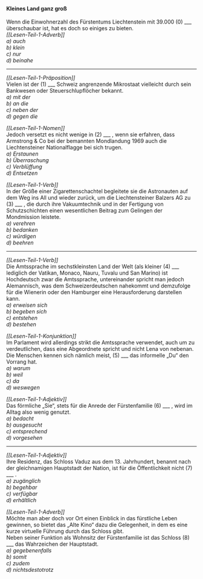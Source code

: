 #### Kleines Land ganz groß  

Wenn die Einwohnerzahl des Fürstentums Liechtenstein mit 39.000 (0) ___ überschaubar ist, hat es doch so einiges zu bieten.  
*[[Lesen-Teil-1-Adverb]]*  
	*a) auch*  
	*b) klein*  
	*c) nur*  
	*d) beinahe*

---

*[[Lesen-Teil-1-Präposition]]*  
Vielen ist der (1) ___ Schweiz angrenzende Mikrostaat vielleicht durch sein Bankwesen oder Steuerschlupflöcher bekannt.  
	*a) mit der*  
	*b) an die*  
	*c) neben der*  
	*d) gegen die*

*[[Lesen-Teil-1-Nomen]]*  
Jedoch versetzt es nicht wenige in (2) ___ , wenn sie erfahren, dass Armstrong & Co bei der bemannten Mondlandung 1969 auch die Liechtensteiner Nationalflagge bei sich trugen.  
	*a) Erstaunen*  
	*b) Überraschung*  
	*c) Verblüffung*  
	*d) Entsetzen*

*[[Lesen-Teil-1-Verb]]*  
In der Größe einer Zigarettenschachtel begleitete sie die Astronauten auf dem Weg ins All und wieder zurück, um die Liechtensteiner Balzers AG zu (3) ___ , die durch ihre Vakuumtechnik und in der Fertigung von Schutzschichten einen wesentlichen Beitrag zum Gelingen der Mondmission leistete.  
	*a) verehren*  
	*b) bedanken*  
	*c) würdigen*  
	*d) beehren*

---

*[[Lesen-Teil-1-Verb]]*  
Die Amtssprache im sechstkleinsten Land der Welt (als kleiner (4) ___ lediglich der Vatikan, Monaco, Nauru, Tuvalu und San Marino) ist Hochdeutsch zwar die Amtssprache, untereinander spricht man jedoch Alemannisch, was dem Schweizerdeutschen nahekommt und demzufolge für die Wienerin oder den Hamburger eine Herausforderung darstellen kann.  
	*a) erweisen sich*  
	*b) begeben sich*  
	*c) entstehen*  
	*d) bestehen*

*[[Lesen-Teil-1-Konjunktion]]*  
Im Parlament wird allerdings strikt die Amtssprache verwendet, auch um zu verdeutlichen, dass eine Abgeordnete spricht und nicht Lena von nebenan.  
Die Menschen kennen sich nämlich meist, (5) ___ das informelle „Du“ den Vorrang hat.  
	*a) warum*  
	*b) weil*  
	*c) da*  
	*d) weswegen*

*[[Lesen-Teil-1-Adjektiv]]*  
Das förmliche „Sie“, stets für die Anrede der Fürstenfamilie (6) ___ , wird im Alltag also wenig genutzt.  
	*a) bedacht*  
	*b) ausgesucht*  
	*c) entsprechend*  
	*d) vorgesehen*

---

*[[Lesen-Teil-1-Adjektiv]]*  
Ihre Residenz, das Schloss Vaduz aus dem 13. Jahrhundert, benannt nach der gleichnamigen Hauptstadt der Nation, ist für die Öffentlichkeit nicht (7) ___ .  
	*a) zugänglich*  
	*b) begehbar*  
	*c) verfügbar*  
	*d) erhältlich*

*[[Lesen-Teil-1-Adverb]]*  
Möchte man aber doch vor Ort einen Einblick in das fürstliche Leben gewinnen, so bietet das „Alte Kino“ dazu die Gelegenheit, in dem es eine kurze virtuelle Führung durch das Schloss gibt.  
Neben seiner Funktion als Wohnsitz der Fürstenfamilie ist das Schloss (8) ___ das Wahrzeichen der Hauptstadt.  
	*a) gegebenenfalls*  
	*b) somit*  
	*c) zudem*  
	*d) nichtsdestotrotz*